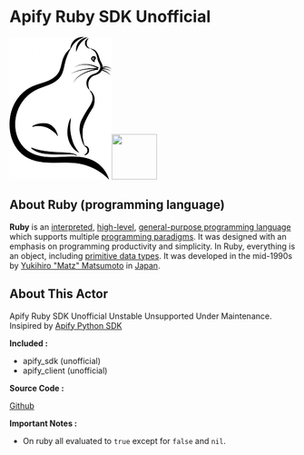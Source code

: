 # Apify Ruby SDK Unofficial

![dont be sad readme is here](https://raw.githubusercontent.com/JupriGH/resources/main/cats/catframe.png)<img src="https://upload.wikimedia.org/wikipedia/commons/7/73/Ruby_logo.svg" width="80" height="80">

## About  Ruby (programming language)



**Ruby** is an [interpreted](https://en.wikipedia.org/wiki/Interpreted_language "Interpreted language"), [high-level](https://en.wikipedia.org/wiki/High-level_programming_language "High-level programming language"), [general-purpose programming language](https://en.wikipedia.org/wiki/General-purpose_programming_language "General-purpose programming language") which supports multiple [programming paradigms](https://en.wikipedia.org/wiki/Programming_paradigm "Programming paradigm"). It was designed with an emphasis on programming productivity and simplicity. In Ruby, everything is an object, including [primitive data types](https://en.wikipedia.org/wiki/Primitive_data_type "Primitive data type"). It was developed in the mid-1990s by [Yukihiro "Matz" Matsumoto](https://en.wikipedia.org/wiki/Yukihiro_Matsumoto "Yukihiro Matsumoto") in [Japan](https://en.wikipedia.org/wiki/Japan "Japan").

## About This Actor

Apify Ruby SDK Unofficial Unstable Unsupported Under Maintenance.
Insipired by [Apify Python SDK](https://docs.apify.com/sdk/python/)

**Included :**
- apify_sdk (unofficial)
- apify_client (unofficial)

**Source Code :**

[Github](https://github.com/JupriGH/apify-ruby-sdk)

**Important Notes :**

- On ruby all evaluated to `true` except for `false` and `nil`.
